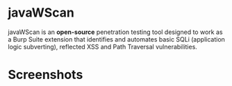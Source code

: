 # javaWScan

javaWScan is an **open-source** penetration testing tool designed to work as a Burp Suite extension that identifies and automates basic SQLi (application logic subverting), reflected XSS and Path Traversal vulnerabilities.

# Screenshots